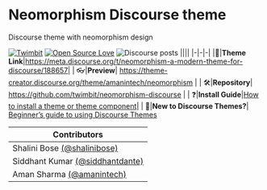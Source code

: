 # Neomorphism Discourse theme
Discourse theme with neomorphism design 

[![Twimbit](https://img.shields.io/badge/Powered%20by%20%7C-Twimbit-ef6d6c)](https://twimbit.com) [![Open Source Love](https://badges.frapsoft.com/os/v2/open-source.svg?v=103)](https://github.com/twimbit/neomorphism-discourse) ![Discourse posts](https://img.shields.io/discourse/posts?server=https%3A%2F%2Fmeta.discourse.org%2Ft%2Fneomorphism-a-modern-theme-for-discourse%2F188657)
||||
|-|-|-|
|:link:|**Theme Link**|https://meta.discourse.org/t/neomorphism-a-modern-theme-for-discourse/188657|
| :eyeglasses:|**Preview**| https://theme-creator.discourse.org/theme/amanintech/neomorphism |
| :hammer_and_wrench:|**Repository**| https://github.com/twimbit/neomorphism-discourse |
| :question:|**Install Guide**|[How to install a theme or theme component](https://meta.discourse.org/t/how-do-i-install-a-theme-or-theme-component/63682)|
| :open_book:|**New to Discourse Themes?**| [Beginner’s guide to using Discourse Themes](https://meta.discourse.org/t/beginners-guide-to-using-discourse-themes/91966)


| Contributors                                           |
| ------------------------------------------------------------ |
| Shalini Bose [(@shalinibose)](https://github.com/shalinibose) |
| Siddhant Kumar [(@siddhantdante)](https://github.com/siddhantdante) | 
| Aman Sharma [(@amanintech)](https://github.com/amanintech)   |

